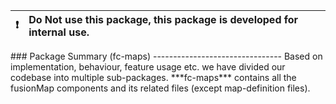 <table>
<thead>
<tr>
<th align="right"><g-emoji class="g-emoji" alias="exclamation" fallback-src="https://github.githubassets.com/images/icons/emoji/unicode/2757.png">❗️</g-emoji></th>
<th align="left">Do Not use this package, this package is developed for internal use.</th>
</tr>
</thead>
</table>
### Package Summary (fc-maps)
--------------------------------
Based on implementation, behaviour, feature usage etc. we have divided our codebase into multiple sub-packages. ***fc-maps*** contains all the fusionMap components and its related files (except map-definition files).